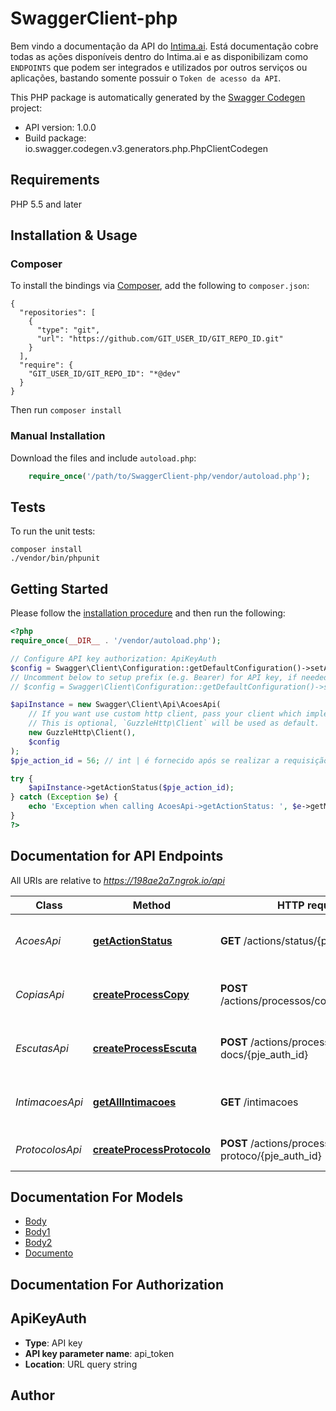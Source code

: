# SwaggerClient-php
Bem vindo a documentação da API do [Intima.ai](https://app.intima.ai). Está documentação cobre todas as ações disponíveis dentro do Intima.ai e as disponibilizam como `ENDPOINTS` que podem ser integrados e utilizados por outros serviços ou aplicações, bastando somente possuir o `Token de acesso da API`.

This PHP package is automatically generated by the [Swagger Codegen](https://github.com/swagger-api/swagger-codegen) project:

- API version: 1.0.0
- Build package: io.swagger.codegen.v3.generators.php.PhpClientCodegen

## Requirements

PHP 5.5 and later

## Installation & Usage
### Composer

To install the bindings via [Composer](http://getcomposer.org/), add the following to `composer.json`:

```
{
  "repositories": [
    {
      "type": "git",
      "url": "https://github.com/GIT_USER_ID/GIT_REPO_ID.git"
    }
  ],
  "require": {
    "GIT_USER_ID/GIT_REPO_ID": "*@dev"
  }
}
```

Then run `composer install`

### Manual Installation

Download the files and include `autoload.php`:

```php
    require_once('/path/to/SwaggerClient-php/vendor/autoload.php');
```

## Tests

To run the unit tests:

```
composer install
./vendor/bin/phpunit
```

## Getting Started

Please follow the [installation procedure](#installation--usage) and then run the following:

```php
<?php
require_once(__DIR__ . '/vendor/autoload.php');

// Configure API key authorization: ApiKeyAuth
$config = Swagger\Client\Configuration::getDefaultConfiguration()->setApiKey('api_token', 'YOUR_API_KEY');
// Uncomment below to setup prefix (e.g. Bearer) for API key, if needed
// $config = Swagger\Client\Configuration::getDefaultConfiguration()->setApiKeyPrefix('api_token', 'Bearer');

$apiInstance = new Swagger\Client\Api\AcoesApi(
    // If you want use custom http client, pass your client which implements `GuzzleHttp\ClientInterface`.
    // This is optional, `GuzzleHttp\Client` will be used as default.
    new GuzzleHttp\Client(),
    $config
);
$pje_action_id = 56; // int | é fornecido após se realizar a requisição de qualquer ação para o Intima.ai

try {
    $apiInstance->getActionStatus($pje_action_id);
} catch (Exception $e) {
    echo 'Exception when calling AcoesApi->getActionStatus: ', $e->getMessage(), PHP_EOL;
}
?>
```

## Documentation for API Endpoints

All URIs are relative to *https://198ae2a7.ngrok.io/api*

Class | Method | HTTP request | Description
------------ | ------------- | ------------- | -------------
*AcoesApi* | [**getActionStatus**](docs/Api/AcoesApi.md#getactionstatus) | **GET** /actions/status/{pje_action_id} | Checa o resultado de uma ação
*CopiasApi* | [**createProcessCopy**](docs/Api/CopiasApi.md#createprocesscopy) | **POST** /actions/processos/copy/{pje_auth_id} | Realiza uma nova cópia processual
*EscutasApi* | [**createProcessEscuta**](docs/Api/EscutasApi.md#createprocessescuta) | **POST** /actions/process-docs/{pje_auth_id} | Realiza uma nova escuta processual
*IntimacoesApi* | [**getAllIntimacoes**](docs/Api/IntimacoesApi.md#getallintimacoes) | **GET** /intimacoes | Visualiza todas as intimações capturadas
*ProtocolosApi* | [**createProcessProtocolo**](docs/Api/ProtocolosApi.md#createprocessprotocolo) | **POST** /actions/process-protoco/{pje_auth_id} | Realiza um novo protocolo

## Documentation For Models

 - [Body](docs/Model/Body.md)
 - [Body1](docs/Model/Body1.md)
 - [Body2](docs/Model/Body2.md)
 - [Documento](docs/Model/Documento.md)

## Documentation For Authorization


## ApiKeyAuth

- **Type**: API key
- **API key parameter name**: api_token
- **Location**: URL query string


## Author



